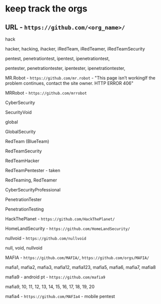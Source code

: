 # keep track the orgs

**URL** - `https://github.com/<org_name>/`
-
hack

hacker, hacking, ihacker, iRedTeam, iRedTeamer, iRedTeamSecurity

pentest, penetrationtest, ipentest, ipenetrationtest, 

pentester, penetrationtester, ipentester, ipenetrationtester, 

MR.Robot - `https://github.com/mr.robot` - "This page isn’t workingIf the problem continues, contact the site owner. HTTP ERROR 406"

MRRobot - `https://github.com/mrrobot`

CyberSecurity

SecurityVoid

global

GlobalSecurity

RedTeam (BlueTeam)

RedTeamSecurity

RedTeamHacker

RedTeamPentester - taken

RedTeaming, RedTeamer

CyberSecurityProfessional

PenetrationTester

PenetrationTesting

HackThePlanet - `https://github.com/HackThePlanet/`

HomeLandSecurity - `https://github.com/HomeLandSecurity/`

nullvoid - `https://github.com/nullvoid`

null, void, nullvoid

MAFIA - `https://github.com/MAFIA/`, `https://github.com/orgs/MAFIA/`

mafia1, mafia2, mafia3, mafia12, mafia123, mafia5, mafia6, mafia7, mafia8

mafia9 - android pt - `https://github.com/mafia9`

mafia9, 10, 11, 12, 13, 14, 15, 16, 17, 18, 19, 20

mafia4 - `https://github.com/MAFIa4` - mobile pentest
